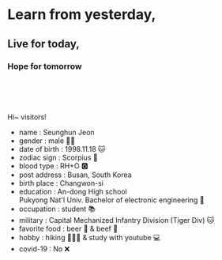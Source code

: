 # **Learn from yesterday,**  
## **Live for today,**  
### **Hope for tomorrow**  


<br></br>
<br></br>
Hi~ visitors!
  
  
- name : Seunghun Jeon  
- gender : male 🧑🏻  
- date of birth : 1998.11.18 🐱  
- zodiac sign : Scorpius 🦂  
- blood type : RH+O 🅾  
- post address : Busan, South Korea  
- birth place : Changwon-si  
- education : An-dong High school  
              Pukyong Nat'l Univ. Bachelor of electronic engineering 📱  
- occupation : student 📚  
- military : Capital Mechanized Infantry Division (Tiger Div) 🐱  
- favorite food : beer 🍺 & beef 🥩  
- hobby : hiking 🚶🏻‍♂️ & study with youtube 💻
- covid-19 : No ❌
